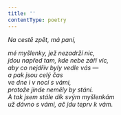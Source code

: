 ```yaml
---
title: ''
contentType: poetry
---
```


<section>

_Na cestě zpět, má paní,_

_mé myšlenky, jež nezadrží nic,  
jdou napřed tam, kde nebe září víc,  
aby co nejdřív byly vedle vás —  
a pak jsou celý čas  
ve dne i v noci s vámi,  
protože jinde neměly by stání.  
A tak jsem stále dík svým myšlenkám  
už dávno s vámi, ač jdu teprv k vám._

</section>
